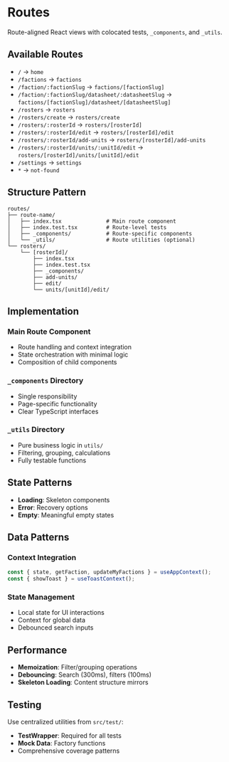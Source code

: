 # Routes

Route-aligned React views with colocated tests, `_components`, and `_utils`.

## Available Routes

- `/` → `home`
- `/factions` → `factions`
- `/faction/:factionSlug` → `factions/[factionSlug]`
- `/faction/:factionSlug/datasheet/:datasheetSlug` → `factions/[factionSlug]/datasheet/[datasheetSlug]`
- `/rosters` → `rosters`
- `/rosters/create` → `rosters/create`
- `/rosters/:rosterId` → `rosters/[rosterId]`
- `/rosters/:rosterId/edit` → `rosters/[rosterId]/edit`
- `/rosters/:rosterId/add-units` → `rosters/[rosterId]/add-units`
- `/rosters/:rosterId/units/:unitId/edit` → `rosters/[rosterId]/units/[unitId]/edit`
- `/settings` → `settings`
- `*` → `not-found`

## Structure Pattern

```
routes/
├── route-name/
│   ├── index.tsx              # Main route component
│   ├── index.test.tsx         # Route-level tests
│   ├── _components/           # Route-specific components
│   └── _utils/                # Route utilities (optional)
└── rosters/
    └── [rosterId]/
        ├── index.tsx
        ├── index.test.tsx
        ├── _components/
        ├── add-units/
        ├── edit/
        └── units/[unitId]/edit/
```

## Implementation

### Main Route Component
- Route handling and context integration
- State orchestration with minimal logic
- Composition of child components

### `_components` Directory
- Single responsibility
- Page-specific functionality
- Clear TypeScript interfaces

### `_utils` Directory
- Pure business logic in `utils/`
- Filtering, grouping, calculations
- Fully testable functions

## State Patterns

- **Loading**: Skeleton components
- **Error**: Recovery options
- **Empty**: Meaningful empty states

## Data Patterns

### Context Integration
```typescript
const { state, getFaction, updateMyFactions } = useAppContext();
const { showToast } = useToastContext();
```

### State Management
- Local state for UI interactions
- Context for global data
- Debounced search inputs

## Performance

- **Memoization**: Filter/grouping operations
- **Debouncing**: Search (300ms), filters (100ms)
- **Skeleton Loading**: Content structure mirrors

## Testing

Use centralized utilities from `src/test/`:
- **TestWrapper**: Required for all tests
- **Mock Data**: Factory functions
- Comprehensive coverage patterns
